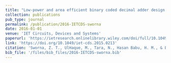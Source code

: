 ```yaml
---
title: "Low‐power and area efficient binary coded decimal adder design using a look up table‐based field programmable gate array"
collection: publications
pub_type: journal
permalink: /publication/2016-IETCDS-sworna
date: 2016-01-01
venue: 'IET Circuits, Devices and Systems'
paperurl: 'https://ietresearch.onlinelibrary.wiley.com/doi/full/10.1049/iet-cds.2015.0213'
link: 'https://doi.org/10.1049/iet-cds.2015.0213'
citation: 'Sworna, Z. T., UlHaque, M., Tara, N., Hasan Babu, H. M., & Biswas, A. K. (2016). Low‐power and area efficient binary coded decimal adder design using a look up table‐based field programmable gate array. IET Circuits, Devices & Systems, 10(3), 163-172.'
bib_file: '/files/bib_files/2016-IETCDS-sworna.bib'
---
```

